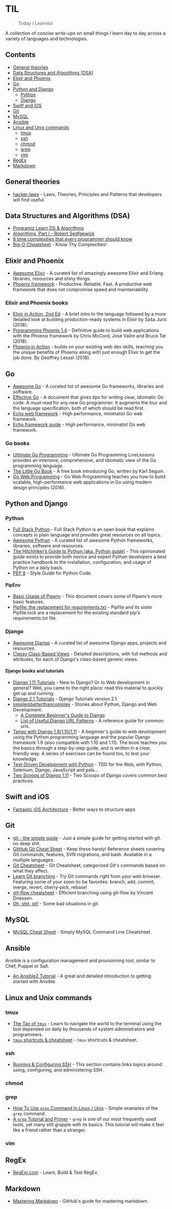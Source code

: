 # TIL

> Today I Learned

A collection of concise write-ups on small things I learn day to day across a variety of languages and technologies.

## Contents

- [General theories](#general-theories)
- [Data Structures and Algorithms (DSA)](#data-structures-and-algorithms-dsa)
- [Elixir and Phoenix](#elixir-and-phoenix)
- [Go](#go)
- [Python and Django](#python-and-django)
  - [Python](#python)
  - [Django](#django)
- [Switf and iOS](#swift-and-iOS)
- [Git](#git)
- [MySQL](#mysql)
- [Ansible](#ansible)
- [Linux and Unix commands](#linux-and-unix-commands)
  - [tmux](#tmux)
  - [ssh](#ssh)
  - [chmod](#chmod)
  - [grep](#grep)
  - [vim](#vim)
- [RegEx](#regex)
- [Markdown](#markdown)

## General theories

- [hacker-laws](https://github.com/dwmkerr/hacker-laws) - Laws, Theories, Principles and Patterns that developers will find useful.

## Data Structures and Algorithms (DSA)

- [Programiz Learn DS & Algorithms](https://www.programiz.com/dsa)
- [Algorithms, Part I - Robert Sedfgewick](https://www.coursera.org/learn/algorithms-part1)
- [8 time complexities that every programmer should know](https://adrianmejia.com/most-popular-algorithms-time-complexity-every-programmer-should-know-free-online-tutorial-course/)
- [Big-O Cheatsheet](https://www.bigocheatsheet.com/) - Know Thy Complexities!

## Elixir and Phoenix

- [Awesome Elixir](https://github.com/h4cc/awesome-elixir) - A curated list of amazingly awesome Elixir and Erlang libraries, resources and shiny things.
- [Phoenix framework](https://github.com/phoenixframework/phoenix) - Productive. Reliable. Fast. A productive web framework that does not compromise speed and maintainability.

### Elixir and Phoenix books

- [Elixir in Action, 2nd Ed](https://www.manning.com/books/elixir-in-action-second-edition) - A brief intro to the language followed by a more detailed look at building production-ready systems in Elixir by Saša Jurić (2018).
- [Programming Phoenix 1.4](https://pragprog.com/book/phoenix14/programming-phoenix-1-4) - Definitive guide to build web applications with the Phoenix framework by Chris McCord, José Valim and Bruce Tat (2018).
- [Phoenix in Action](https://www.manning.com/books/phoenix-in-action) - builds on your existing web dev skills, teaching you the unique benefits of Phoenix along with just enough Elixir to get the job done. By Geoffrey Lessel (2018).

## Go

- [Awesome Go](https://github.com/avelino/awesome-go) - A curated list of awesome Go frameworks, libraries and software.
- [Effective Go](https://golang.org/doc/effective_go.html) - A document that gives tips for writing clear, idiomatic Go code. A must read for any new Go programmer. It augments the tour and the language specification, both of which should be read first.
- [Echo web framework](https://github.com/labstack/echo) - High performance, minimalist Go web framework.
- [Echo framework guide](https://echo.labstack.com/guide) - High performance, minimalist Go web framework.

### Go books

- [Ultimate Go Programming](https://www.safaribooksonline.com/library/view/ultimate-go-programming/9780134757476/) - Ultimate Go Programming LiveLessons provides an intensive, comprehensive, and idiomatic view of the Go programming language.
- [The Little Go Book](https://github.com/karlseguin/the-little-go-book)  - A free book introducing Go, written by Karl Seguin.
- [Go Web Programming](https://www.manning.com/books/go-web-programming) - Go Web Programming teaches you how to build scalable, high-performance web applications in Go using modern design principles (2016).

## Python and Django

### Python

- [Full Stack Python](https://www.fullstackpython.com/) - Full Stack Python is an open book that explains concepts in plain language and provides great resources on all topics.
- [Awesome Python](https://github.com/vinta/awesome-python) - A curated list of awesome Python frameworks, libraries, software and resources.
- [The Hitchhiker’s Guide to Python (aka. Python guide)](https://docs.python-guide.org/) - This opinionated guide exists to provide both novice and expert Python developers a best practice handbook to the installation, configuration, and usage of Python on a daily basis.
- [PEP 8](https://www.python.org/dev/peps/pep-0008) - Style Guide for Python Code.

#### PipEnv

- [Basic Usage of Pipenv](https://docs.pipenv.org/basics/) - This document covers some of Pipenv’s more basic features.
- [Pipfile: the replacement for requirements.txt](https://github.com/pypa/pipfile) - Pipfile and its sister Pipfile.lock are a replacement for the existing standard pip's requirements.txt file.

### Django

- [Awesome Django](https://github.com/rosarior/awesome-django) - A curated list of awesome Django apps, projects and resources.
- [Classy Class-Based Views](https://ccbv.co.uk/) - Detailed descriptions, with full methods and attributes, for each of Django's class-based generic views.

#### Django books and tutorials

- [Django 1.11 Tutorials](https://docs.djangoproject.com/en/1.11/intro/) - New to Django? Or to Web development in general? Well, you came to the right place: read this material to quickly get up and running.
- [Django 2.1 Tutorials](https://docs.djangoproject.com/en/2.1/intro/) - Django Tutorials version 2.1.
- [simpleisbetterthancomplex](https://simpleisbetterthancomplex.com/) - Stories about Python, Django and Web Development.
  - [A Complete Beginner's Guide to Django](https://simpleisbetterthancomplex.com/series/beginners-guide/1.11/)
  - [List of Useful Django URL Patterns](https://simpleisbetterthancomplex.com/references/2016/10/10/url-patterns.html) -  A reference guide for common urls.
- [Tango with Django 1.9/1.10/1.11](https://leanpub.com/tangowithdjango19/) - A beginner's guide to web development using the Python programming language and the popular Django framework 1.9 (also compatible with 1.10 and 1.11). The book teaches you the basics through a step-by-step guide, and is written in a clear, friendly way. A series of exercises can be found too, to test your knowledge.
- [Test-Driven Development with Python](http://www.obeythetestinggoat.com/pages/book.html) - TDD for the Web, with Python, Selenium, Django, JavaScript and pals...
- [Two Scoops of Django 1.11](https://twoscoopspress.com/products/two-scoops-of-django-1-11) - Two Scoops of Django covers common best practices.

## Swift and iOS

- [Fantastic iOS Architecture](https://github.com/onmyway133/fantastic-ios-architecture) - Better ways to structure apps

## Git

- [git - the simple guide](http://rogerdudler.github.io/git-guide/index.html) - Just a simple guide for getting started with git. no deep shit.
- [GitHub Git Cheat Sheet](https://services.github.com/on-demand/downloads/github-git-cheat-sheet/) - Keep these handy! Reference sheets covering Git commands, features, SVN migrations, and bash. Available in a multiple languages.
- [Git Cheatsheet](https://ndpsoftware.com/git-cheatsheet.html) - Git Cheatsheet, categorized Git's commands based on what they affect.
- [Learn Git branching](https://learngitbranching.js.org/) - Try Git commands right from your web browser. Featuring some of your soon-to-be favorites: branch, add, commit, merge, revert, cherry-pick, rebase!
- [git-flow cheatsheet](https://danielkummer.github.io/git-flow-cheatsheet/index.html) - Efficient branching using git-flow by Vincent Driessen.
- [Oh, shit, git!](https://ohshitgit.com/) - Some bad situations in git.

## MySQL

- [MySQL Cheat Sheet](https://gist.github.com/hofmannsven/9164408) - Simply MySQL Command Line Cheatsheet.

## Ansible

Ansible is a configuration management and provisioning tool, similar to Chef, Puppet or Salt.

- [An Ansible2 Tutorial](https://serversforhackers.com/c/an-ansible2-tutorial) - A great and detailed introduction to getting started with Ansible.

## Linux and Unix commands

### tmux

- [The Tao of `tmux`](https://leanpub.com/the-tao-of-tmux/read]) - Learn to navigate the world to the terminal using the tool depended on daily by thousands of system administrators and programmers.
- [`tmux` shortcuts & cheatsheet](https://gist.github.com/MohamedAlaa/2961058) - `tmux` shortcuts & cheatsheet.

### ssh

- [Running & Configuring SSH](https://www.ssh.com/ssh/#sec-Running-amp-configuring-SSH) - This section contains links topics around using, configuring, and administering SSH.

### chmod

### grep

- [How To Use `grep` Command In Linux / Unix](https://www.cyberciti.biz/faq/howto-use-grep-command-in-linux-unix/) - Simple examples of the `grep` command.
- [A `grep` Tutorial and Primer](https://danielmiessler.com/study/grep/) - `grep` is one of our most frequently used tools, yet many still grapple with its basics. This tutorial will make it feel like a friend rather than a stranger.

### vim

## RegEx

- [RegExr.com](https://regexr.com/) - Learn, Build & Test RegEx.

## Markdown

- [Mastering Markdown](https://guides.github.com/features/mastering-markdown/) - GitHub's guide for mastering markdown.
